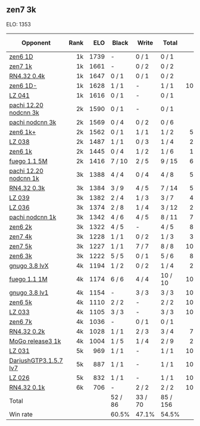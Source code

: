## zen7 3k ##

ELO: 1353

Opponent | Rank | ELO | Black | Write | Total | Win rate
---------|-----:|----:|-------|-------|-------|-------:
[zen6 1D](zen6%201D.md) | 1k | 1739 | - | 0 / 1 | 0 / 1 | 0.0%
[zen7 1k](zen7%201k.md) | 1k | 1661 | - | 0 / 2 | 0 / 2 | 0.0%
[RN4.32 0.4k](RN4.32%200.4k.md) | 1k | 1647 | 0 / 1 | 0 / 1 | 0 / 2 | 0.0%
[zen6 1D-](zen6%201D-.md) | 1k | 1628 | 1 / 1 | - | 1 / 1 | 100.0%
[LZ 041](LZ%20041.md) | 1k | 1616 | 0 / 1 | - | 0 / 1 | 0.0%
[pachi 12.20 nodcnn 3k](pachi%2012.20%20nodcnn%203k.md) | 2k | 1590 | 0 / 1 | - | 0 / 1 | 0.0%
[pachi nodcnn 3k](pachi%20nodcnn%203k.md) | 2k | 1569 | 0 / 4 | 0 / 2 | 0 / 6 | 0.0%
[zen6 1k+](zen6%201k+.md) | 2k | 1562 | 0 / 1 | 1 / 1 | 1 / 2 | 50.0%
[LZ 038](LZ%20038.md) | 2k | 1487 | 1 / 1 | 0 / 3 | 1 / 4 | 25.0%
[zen6 1k](zen6%201k.md) | 2k | 1445 | 0 / 4 | 1 / 2 | 1 / 6 | 16.7%
[fuego 1.1 5M](fuego%201.1%205M.md) | 2k | 1416 | 7 / 10 | 2 / 5 | 9 / 15 | 60.0%
[pachi 12.20 nodcnn 1k](pachi%2012.20%20nodcnn%201k.md) | 3k | 1388 | 4 / 4 | 0 / 4 | 4 / 8 | 50.0%
[RN4.32 0.3k](RN4.32%200.3k.md) | 3k | 1384 | 3 / 9 | 4 / 5 | 7 / 14 | 50.0%
[LZ 039](LZ%20039.md) | 3k | 1382 | 2 / 4 | 1 / 3 | 3 / 7 | 42.9%
[LZ 036](LZ%20036.md) | 3k | 1374 | 2 / 8 | 1 / 4 | 3 / 12 | 25.0%
[pachi nodcnn 1k](pachi%20nodcnn%201k.md) | 3k | 1342 | 4 / 6 | 4 / 5 | 8 / 11 | 72.7%
[zen6 2k](zen6%202k.md) | 3k | 1322 | 4 / 5 | - | 4 / 5 | 80.0%
[zen7 4k](zen7%204k.md) | 3k | 1228 | 1 / 1 | 0 / 2 | 1 / 3 | 33.3%
[zen7 5k](zen7%205k.md) | 3k | 1227 | 1 / 1 | 7 / 7 | 8 / 8 | 100.0%
[zen6 3k](zen6%203k.md) | 3k | 1222 | 5 / 5 | 0 / 1 | 5 / 6 | 83.3%
[gnugo 3.8 lvX](gnugo%203.8%20lvX.md) | 4k | 1194 | 1 / 2 | 0 / 2 | 1 / 4 | 25.0%
[fuego 1.1 1M](fuego%201.1%201M.md) | 4k | 1174 | 6 / 6 | 4 / 4 | 10 / 10 | 100.0%
[gnugo 3.8 lv1](gnugo%203.8%20lv1.md) | 4k | 1154 | - | 3 / 3 | 3 / 3 | 100.0%
[zen6 5k](zen6%205k.md) | 4k | 1110 | 2 / 2 | - | 2 / 2 | 100.0%
[LZ 033](LZ%20033.md) | 4k | 1105 | 3 / 3 | - | 3 / 3 | 100.0%
[zen6 7k](zen6%207k.md) | 4k | 1036 | - | 0 / 1 | 0 / 1 | 0.0%
[RN4.32 0.2k](RN4.32%200.2k.md) | 4k | 1028 | 1 / 1 | 2 / 3 | 3 / 4 | 75.0%
[MoGo release3 1k](MoGo%20release3%201k.md) | 4k | 1004 | 1 / 5 | 1 / 4 | 2 / 9 | 22.2%
[LZ 031](LZ%20031.md) | 5k | 969 | 1 / 1 | - | 1 / 1 | 100.0%
[DariushGTP3.1.5.7 lv7](DariushGTP3.1.5.7%20lv7.md) | 5k | 887 | 1 / 1 | - | 1 / 1 | 100.0%
[LZ 026](LZ%20026.md) | 5k | 832 | 1 / 1 | - | 1 / 1 | 100.0%
[RN4.32 0.1k](RN4.32%200.1k.md) | 6k | 706 | - | 2 / 2 | 2 / 2 | 100.0%
Total | | | 52 / 86 | 33 / 70 | 85 / 156 | 
Win rate| | | 60.5% | 47.1% | 54.5% | 
